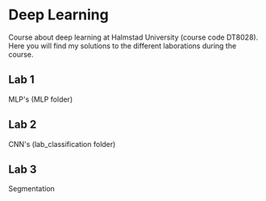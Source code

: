 # Deep Learning
Course about deep learning at Halmstad University (course code DT8028). 
Here you will find my solutions to the different laborations during the course.

## Lab 1

MLP's (MLP folder)

## Lab 2
CNN's (lab_classification folder)

## Lab 3
Segmentation
